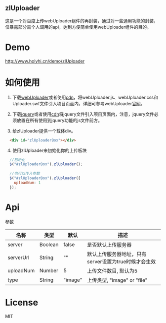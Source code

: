 ## zlUploader
这是一个对百度上传webUploader组件的再封装，通过对一些通用功能的封装，仅暴露部分需个人调用的api，达到方便简单使用webUploader组件的目的。

# Demo
http://www.holyhi.cn/demo/zlUploader

# 如何使用
1. 下载[webUploader](http://fex.baidu.com/webuploader/)或者使用[cdn](http://www.bootcdn.cn/webuploader/)，将webUploader.js、webUploader.css和Uploader.swf文件引入项目页面内，详细可参考webUploader[官网](http://fex.baidu.com/webuploader/getting-started.html)。

2. 下载[jquery](http://jquery.com/download/)或者使用[cdn](http://www.bootcdn.cn/jquery/)将jquery文件引入项目页面内，注意，jquery文件必须放置在所有使用到jquery功能的js文件前方。

3. 给zlUploader提供一个载体div。
```html
  <div id="zlUploaderBox"></div>
```
4. 使用zlUploader来初始化你的上传板块
```javascript
  //初始化
  $("#zlUploaderBox").zlUploader();
  
  //也可以传入参数
  $("#zlUploaderBox").zlUploader({
    uploadNum: 1
  });
```

# Api

参数

名称 | 类型 | 默认 | 描述
----|------|----|----
server | Boolean | false | 是否默认上传服务器
serverUrl | String | "" | 默认上传服务器地址，只有server设置为true时候才会生效
uploadNum | Number | 5 | 上传文件数目, 默认为5
type | String | "image" | 上传类型, "image" or "file"


# License
MIT



